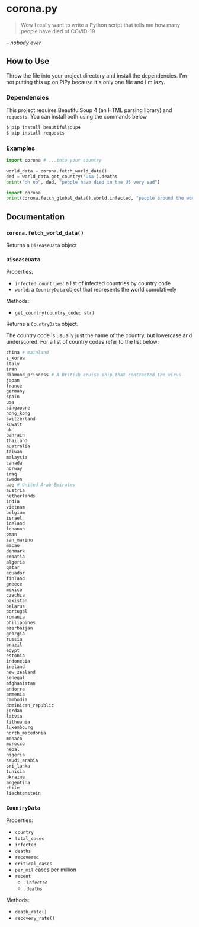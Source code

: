 # corona.py

> Wow I really want to write a Python script that tells me how many people have died of COVID-19

*– nobody ever*

## How to Use

Throw the file into your project directory and install the dependencies. I'm not putting this up on PiPy because it's only one file and I'm lazy.

### Dependencies

This project requires BeautifulSoup 4 (an HTML parsing library) and `requests`. You can install both using the commands below

```bash
$ pip install beautifulsoup4
$ pip install requests
```

### Examples

```python
import corona # ...into your country

world_data = corona.fetch_world_data()
ded = world_data.get_country('usa').deaths
print("oh no", ded, "people have died in the US very sad")
```

```python
import corona
print(corona.fetch_global_data().world.infected, "people around the world are currently infected with COVID-19")
```

## Documentation

### `corona.fetch_world_data()`

Returns a `DiseaseData` object

### `DiseaseData`

Properties:

- `infected_countries`: a list of infected countries by country code
- `world`: a `CountryData` object that represents the world cumulatively

Methods:

- `get_country(country_code: str)`

Returns a `CountryData` object.

The country code is usually just the name of the country, but lowercase and underscored. For a list of country codes refer to the list below:

```python
china # mainland
s_korea
italy
iran
diamond_princess # A British cruise ship that contracted the virus
japan
france
germany
spain
usa
singapore
hong_kong
switzerland
kuwait
uk
bahrain
thailand
australia
taiwan
malaysia
canada
norway
iraq
sweden
uae # United Arab Emirates
austria
netherlands
india
vietnam
belgium
israel
iceland
lebanon
oman
san_marino
macao
denmark
croatia
algeria
qatar
ecuador
finland
greece
mexico
czechia
pakistan
belarus
portugal
romania
philippines
azerbaijan
georgia
russia
brazil
egypt
estonia
indonesia
ireland
new_zealand
senegal
afghanistan
andorra
armenia
cambodia
dominican_republic
jordan
latvia
lithuania
luxembourg
north_macedonia
monaco
morocco
nepal
nigeria
saudi_arabia
sri_lanka
tunisia
ukraine
argentina
chile
liechtenstein
```

### `CountryData`

Properties:

- `country`
- `total_cases`
- `infected`
- `deaths`
- `recovered`
- `critical_cases`
- `per_mil` cases per million
- `recent`
  - `.infected`
  - `.deaths`

Methods:

- `death_rate()`
- `recovery_rate()`
